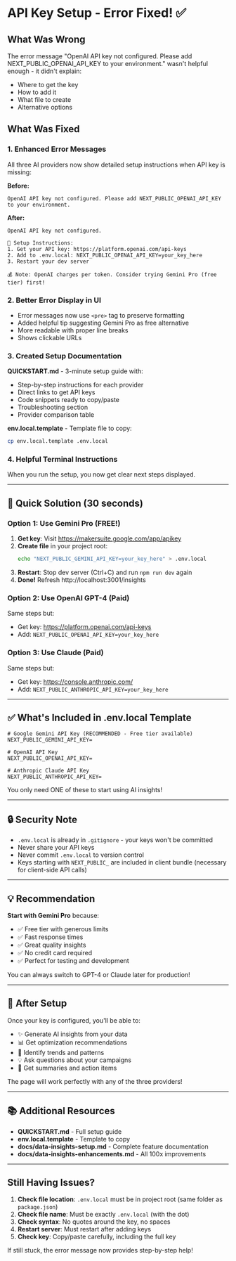 # API Key Setup - Error Fixed! ✅

## What Was Wrong

The error message "OpenAI API key not configured. Please add NEXT_PUBLIC_OPENAI_API_KEY to your environment." wasn't helpful enough - it didn't explain:
- Where to get the key
- How to add it
- What file to create
- Alternative options

## What Was Fixed

### 1. Enhanced Error Messages
All three AI providers now show detailed setup instructions when API key is missing:

**Before:**
```
OpenAI API key not configured. Please add NEXT_PUBLIC_OPENAI_API_KEY to your environment.
```

**After:**
```
OpenAI API key not configured.

📝 Setup Instructions:
1. Get your API key: https://platform.openai.com/api-keys
2. Add to .env.local: NEXT_PUBLIC_OPENAI_API_KEY=your_key_here
3. Restart your dev server

💰 Note: OpenAI charges per token. Consider trying Gemini Pro (free tier) first!
```

### 2. Better Error Display in UI
- Error messages now use `<pre>` tag to preserve formatting
- Added helpful tip suggesting Gemini Pro as free alternative
- More readable with proper line breaks
- Shows clickable URLs

### 3. Created Setup Documentation

**QUICKSTART.md** - 3-minute setup guide with:
- Step-by-step instructions for each provider
- Direct links to get API keys
- Code snippets ready to copy/paste
- Troubleshooting section
- Provider comparison table

**env.local.template** - Template file to copy:
```bash
cp env.local.template .env.local
```

### 4. Helpful Terminal Instructions
When you run the setup, you now get clear next steps displayed.

---

## 🎯 Quick Solution (30 seconds)

### Option 1: Use Gemini Pro (FREE!)

1. **Get key**: Visit https://makersuite.google.com/app/apikey
2. **Create file** in your project root:
   ```bash
   echo "NEXT_PUBLIC_GEMINI_API_KEY=your_key_here" > .env.local
   ```
3. **Restart**: Stop dev server (Ctrl+C) and run `npm run dev` again
4. **Done!** Refresh http://localhost:3001/insights

### Option 2: Use OpenAI GPT-4 (Paid)

Same steps but:
- Get key: https://platform.openai.com/api-keys
- Add: `NEXT_PUBLIC_OPENAI_API_KEY=your_key_here`

### Option 3: Use Claude (Paid)

Same steps but:
- Get key: https://console.anthropic.com/
- Add: `NEXT_PUBLIC_ANTHROPIC_API_KEY=your_key_here`

---

## ✅ What's Included in .env.local Template

```
# Google Gemini API Key (RECOMMENDED - Free tier available)
NEXT_PUBLIC_GEMINI_API_KEY=

# OpenAI API Key
NEXT_PUBLIC_OPENAI_API_KEY=

# Anthropic Claude API Key  
NEXT_PUBLIC_ANTHROPIC_API_KEY=
```

You only need ONE of these to start using AI insights!

---

## 🔒 Security Note

- `.env.local` is already in `.gitignore` - your keys won't be committed
- Never share your API keys
- Never commit `.env.local` to version control
- Keys starting with `NEXT_PUBLIC_` are included in client bundle (necessary for client-side API calls)

---

## 💡 Recommendation

**Start with Gemini Pro** because:
- ✅ Free tier with generous limits
- ✅ Fast response times
- ✅ Great quality insights
- ✅ No credit card required
- ✅ Perfect for testing and development

You can always switch to GPT-4 or Claude later for production!

---

## 🎉 After Setup

Once your key is configured, you'll be able to:
- ✨ Generate AI insights from your data
- 📊 Get optimization recommendations
- 🎯 Identify trends and patterns
- 💡 Ask questions about your campaigns
- 📝 Get summaries and action items

The page will work perfectly with any of the three providers!

---

## 📚 Additional Resources

- **QUICKSTART.md** - Full setup guide
- **env.local.template** - Template to copy
- **docs/data-insights-setup.md** - Complete feature documentation
- **docs/data-insights-enhancements.md** - All 100x improvements

---

## Still Having Issues?

1. **Check file location**: `.env.local` must be in project root (same folder as `package.json`)
2. **Check file name**: Must be exactly `.env.local` (with the dot)
3. **Check syntax**: No quotes around the key, no spaces
4. **Restart server**: Must restart after adding keys
5. **Check key**: Copy/paste carefully, including the full key

If still stuck, the error message now provides step-by-step help!


